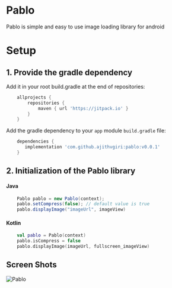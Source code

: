 # Pablo
Pablo is simple and easy to use image loading library for android

# Setup
## 1. Provide the gradle dependency

Add it in your root build.gradle at the end of repositories:
```gradle
	allprojects {
		repositories {
			maven { url 'https://jitpack.io' }
		}
	}
```

Add the gradle dependency to your `app` module `build.gradle` file:

``` gradle
	dependencies {
	   implementation 'com.github.ajithvgiri:pablo:v0.0.1'
	}

```

## 2. Initialization of the Pablo library

#### Java
``` java
    Pablo pablo = new Pablo(context);
    pablo.setCompress(false); // default value is true
    pablo.displayImage("imageUrl", imageView)
```

#### Kotlin
``` kotlin
    val pablo = Pablo(context)
    pablo.isCompress = false 
    pablo.displayImage(imageUrl, fullscreen_imageView)
```
## Screen Shots

![Pablo](https://i.imgur.com/mRGG50I.jpg)
